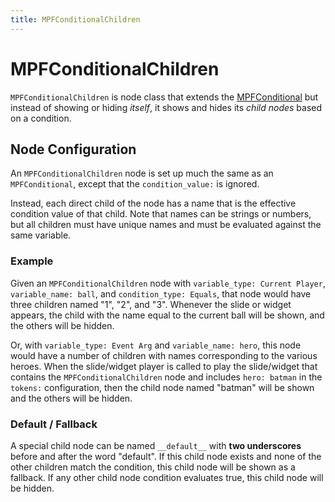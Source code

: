 ```yaml
---
title: MPFConditionalChildren
---
```


# MPFConditionalChildren

`MPFConditionalChildren` is node class that extends the [MPFConditional](mpf-conditional.md) but instead of showing or hiding *itself*, it shows and hides its *child nodes* based on a condition.

## Node Configuration

An `MPFConditionalChildren` node is set up much the same as an `MPFConditional`, except that the `condition_value:` is ignored.

Instead, each direct child of the node has a name that is the effective condition value of that child. Note that names can be strings or numbers, but all children must have unique names and must be evaluated against the same variable.

### Example

Given an `MPFConditionalChildren` node with `variable_type: Current Player`, `variable_name: ball`, and `condition_type: Equals`, that node would have three children named "1", "2", and "3". Whenever the slide or widget appears, the child with the name equal to the current ball will be shown, and the others will be hidden.

Or, with `variable_type: Event Arg` and `variable_name: hero`, this node would have a number of children with names corresponding to the various heroes. When the slide/widget player is called to play the slide/widget that contains the `MPFConditionalChildren` node and includes `hero: batman` in the `tokens:` configuration, then the child node named "batman" will be shown and the others will be hidden.

### Default / Fallback

A special child node can be named `__default__` with **two underscores** before and after the word "default". If this child node exists and none of the other children match the condition, this child node will be shown as a fallback. If any other child node condition evaluates true, this child node will be hidden.